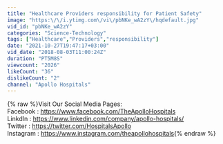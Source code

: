 ```yaml
---
title: "Healthcare Providers responsibility for Patient Safety"
image: "https:\/\/i.ytimg.com\/vi\/pbNKe_wA2zY\/hqdefault.jpg"
vid_id: "pbNKe_wA2zY"
categories: "Science-Technology"
tags: ["Healthcare","Providers","responsibility"]
date: "2021-10-27T19:47:17+03:00"
vid_date: "2018-08-03T11:00:24Z"
duration: "PT5M8S"
viewcount: "2026"
likeCount: "36"
dislikeCount: "2"
channel: "Apollo Hospitals"
---
```

{% raw %}Visit Our Social Media Pages:<br />Facebook : <a rel="nofollow" target="blank" href="https://www.facebook.com/TheApolloHospitals">https://www.facebook.com/TheApolloHospitals</a><br />LinkdIn : <a rel="nofollow" target="blank" href="https://www.linkedin.com/company/apollo-hospitals/">https://www.linkedin.com/company/apollo-hospitals/</a><br />Twitter : <a rel="nofollow" target="blank" href="https://twitter.com/HospitalsApollo">https://twitter.com/HospitalsApollo</a><br />Instagram : <a rel="nofollow" target="blank" href="https://www.instagram.com/theapollohospitals">https://www.instagram.com/theapollohospitals</a>{% endraw %}
